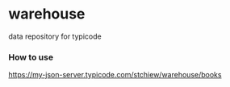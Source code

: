 # warehouse
data repository for typicode

### How to use

 https://my-json-server.typicode.com/stchiew/warehouse/books
